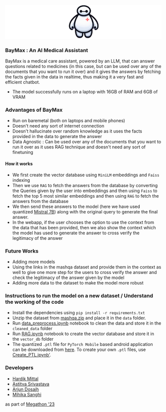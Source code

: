 ![](./icons/baymax.png)
### BayMax : An AI Medical Assistant
BayMax is a medical care assistant, powered by an LLM, that can answer questions related to medicines (in this case, but can be used over any of the documents that you want to run it over) and it gives the answers by fetching the facts given in the data in realtime, thus making it a very fast and efficient chatbot.

* The model successfully runs on a laptop with 16GB of RAM and 6GB of VRAM

### Advantages of BayMax
* Run on baremetal (both on laptops and mobile phones)
* Doesn't need any sort of internet connection
* Doesn't hallucinate over random knowledge as it uses the facts provided in the data to generate the answer
* Data Agnostic : Can be used over any of the documents that you want to run it over as it uses RAG technique and doesn't need any sort of finetuning

#### How it works
* We first create the vector database using `MiniLM` embeddings and `Faiss` indexing
* Then we use `RAG` to fetch the answers from the database by converting the Queries given by the user into embeddings and then using `Faiss` to fetch the top 5 most similar embeddings and then using `RAG` to fetch the answers from the database
* We then send these answers to the model (here we have used quantized [Mistral 7B](https://huggingface.co/TheBloke/Mistral-7B-Instruct-v0.1-GPTQ))  along with the original query to generate the final answer.
* In the webapp, if the user chooses the option to use the context from the data that has been provided, then we also show the context which the model has used to generate the answer to cross verify the legitimacy of the answer


### Future Works
* Adding more models
* Using the links in the mashqa dataset and provide them in the context as well to give one more step for the users to cross verify the answer and check the legitimacy of the answer given by the model
* Adding more data to the dataset to make the model more robust


### Instructions to run the model on a new dataset / Understand the working of the code

* Install the dependencies using `pip install -r requirements.txt`
* Unzip the dataset from [mashqa.zip](./Dataset/mashqa.zip) and place it in the `data` folder.
* Run [data_preprocess.ipynb](./data_preprocess.ipynb) notebook to clean the data and store it in the `cleaned_data` folder
* Run [RAG.ipynb](./RAG.ipynb) notebook to create the vector database and store it in the `vector_db` folder
* The quantized `.ptl` file for `PyTorch Mobile` based android application can be downloaded from [here](https://drive.google.com/file/d/1YlTLDonBXmDm8kre2zM8fTlrvOWgtwhE/view?usp=sharing). To create your own `.ptl` files, use [Create_PTL.ipynb'](./Create_PTL.ipynb).
### Developers
* [Hardik Mittal](https://github.com/mhardik003)
* [Astitva Srivastava](https://github.com/AstitvaSri)
* [Arjun Dosajh](https://github.com/arjundosajh)
* [Mihika Sanghi](https://github.com/mihikasanghi)

as part of [Megathon '23](https://megathon.in/)

